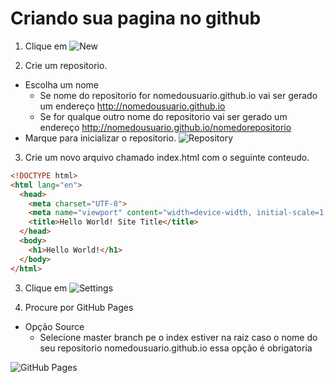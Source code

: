 # Criando sua pagina no github

1. Clique em ![New](/new.png)

2. Crie um repositorio. 
  + Escolha um nome
    + Se nome do repositorio for nomedousuario.github.io vai ser gerado um endereço http://nomedousuario.github.io
    + Se for qualque outro nome do repositorio vai ser gerado um endereço http://nomedousuario.github.io/nomedorepositorio
  + Marque para inicializar o repositorio.
![Repository](/repository.png)

3. Crie um novo arquivo chamado index.html com o seguinte conteudo.

```html
<!DOCTYPE html>
<html lang="en">
  <head>
    <meta charset="UTF-8">
    <meta name="viewport" content="width=device-width, initial-scale=1.0">
    <title>Hello World! Site Title</title>
  </head>
  <body>
    <h1>Hello World!</h1>
  </body>
</html>
```

3. Clique em  ![Settings](/settings.png)

4. Procure por GitHub Pages
  + Opção Source
    + Selecione master branch pe o index estiver na raiz caso o nome do seu repositorio nomedousuario.github.io essa opção é obrigatoria
    
![GitHub Pages](/githubpages.png)
